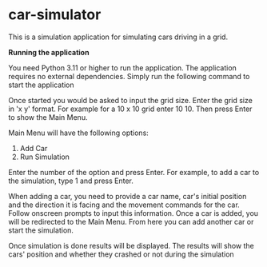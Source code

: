 # car-simulator

This is a simulation application for simulating cars driving in a grid. 

**Running the application**

You need Python 3.11 or higher to run the application. The application requires no external dependencies. Simply run the
following command to start the application

Once started you would be asked to input the grid size. Enter the grid size in 'x y' format. For example for a 10 x 10
grid enter 10 10. Then press Enter to show the Main Menu.

Main Menu will have the following options:

1. Add Car
2. Run Simulation

Enter the number of the option and press Enter. For example, to add a car to the simulation, type 1 and press Enter.

When adding a car, you need to provide a car name, car's initial position and the direction it is facing and the
movement commands for the car. Follow onscreen prompts to input this information. Once a car is added, you will be redirected
to the Main Menu. From here you can add another car or start the simulation. 

Once simulation is done results will be displayed. The results will show the cars' position and whether they crashed or not
during the simulation
